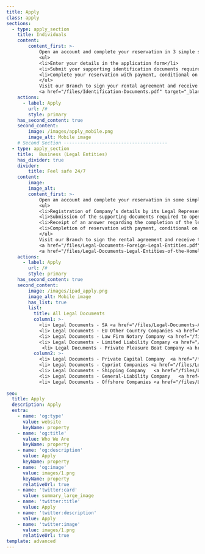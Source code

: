 ```yaml
---
title: Apply
class: apply
sections:
  - type: apply_section
    title: Individuals
    content: 
        content_first: >-
            Open an account and complete your reservation in 3 simple steps: 
            <ul>
            <li>Enter your details in the application form</li>
            <li>Submit your supporting identification documents required to open a customer account for individuals.</li>
            <li>Complete your reservation with payment, conditional on availability.</li>
            </ul>
            Visit our Branch to sign your rental agreement and receive your Safe Deposit Box keys.
            <a href="/files/Identification-Documents.pdf" target="_blank" class="doc">Identification Documents</a>
    actions:
      - label: Apply
        url: /#
        style: primary 
    has_second_content: true
    second_content:
        image: /images/apply_mobile.png
        image_alt: Mobile image
    # Second Section --------------------------------------
  - type: apply_section
    title:  Business (Legal Entities)
    has_divider: true
    divider: 
        title: Feel safe 24/7
    content: 
        image: 
        image_alt:
        content_first: >-
            Open an account and complete your reservation in some simple steps:
            <ul>
            <li>Registration of Company’s details by its Legal Representative in the Business application form.</li>
            <li>Submission of the supporting documents required to open a Business account. </li>
            <li>Receipt of an answer regarding the completion of the legalization process and regarding the persons who will have access to the Safe Deposit Box on behalf of the legal person.</li>
            <li>Completion of reservation with payment, conditional on availability. </li>
            </ul>
            Visit our Branch to sign the rental agreement and receive the Safe Deposit Box keys.
            <a href="/files/Legal-Documents-Foreign-Legal-Entities.pdf" rel="noopener " target="_blank" class="doc"> Legal Documents - Foreign Legal Entities</a>
            <a href="/files/Legal-Documents-Legal-Entities-of-the-Homeland.pdf" rel="noopener "  target="_blank" class="doc"> Legal Documents - Legal Entities of the Homeland</a>
    actions:
      - label: Apply
        url: /#
        style: primary 
    has_second_content: true
    second_content:
        image: /images/ipad_apply.png
        image_alt: Mobile image
        has_list: true
        list: 
          title: All Legal Documents
          column1: >-
            <li> Legal Documents - SA <a href="/files/Legal-Documents-AE.pdf" rel="noopener " target="_blank"></a></li>
            <li> Legal Documents - EU Other Country Companies <a href="/files/Legal-Documents-EU-Other-Country.pdf" target="_blank" rel="noopener "></a></li>
            <li> Legal Documents - Law Firm Notary Company <a href="/files/Legal-Documents-Law-Firm-Notary-Company.pdf" rel="noopener " target="_blank"></a></li>
            <li> Legal Documents - Limited Liability Company <a href="/files/Legal-Documents-Limited-Liability-Company.pdf" target="_blank" rel="noopener "></a></li>
             <li> Legal Documents - Private Pleasure Boat Company <a href="/files/Legal-Documents-Private-Pleasure-Boat-Company.pdf" rel="noopener " target="_blank"></a></li>
          column2: >-
            <li> Legal Documents - Private Capital Company  <a href="/files/Legal-Documents-Private-Capital-Company.pdf" target="_blank"></a></li>
            <li> Legal Documents - Cypriot Companies <a href="/files/Legal-Documents-Cypriot-Companies.pdf" target="_blank"></a></li>
            <li> Legal Documents - Shipping Company   <a href="/files/Legal-Documents-Shipping-Company.pdf" target="_blank"></a></li>
            <li> Legal Documents - General-Liability Company   <a href="/files/Legal-Documents-General-Liability-Company.pdf" target="_blank"></a></li>
            <li> Legal Documents - Offshore Companies <a href="/files/Legal-Documents-Offshore-Companies.pdf"></a></li>
    
seo:
  title: Apply
  description: Apply
  extra:
    - name: 'og:type'
      value: website
      keyName: property
    - name: 'og:title'
      value: Who We Are
      keyName: property
    - name: 'og:description'
      value: Apply
      keyName: property
    - name: 'og:image'
      value: images/1.png
      keyName: property
      relativeUrl: true
    - name: 'twitter:card'
      value: summary_large_image
    - name: 'twitter:title'
      value: Apply
    - name: 'twitter:description'
      value: Apply
    - name: 'twitter:image'
      value: images/1.png
      relativeUrl: true
template: advanced
---
```

